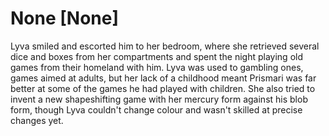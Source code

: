 # None [None]
Lyva smiled and escorted him to her bedroom, where she retrieved several dice and boxes from her compartments and spent the night playing old games from their homeland with him. Lyva was used to gambling ones, games aimed at adults, but her lack of a childhood meant Prismari was far better at some of the games he had played with children. She also tried to invent a new shapeshifting game with her mercury form against his blob form, though Lyva couldn't change colour and wasn't skilled at precise changes yet.
